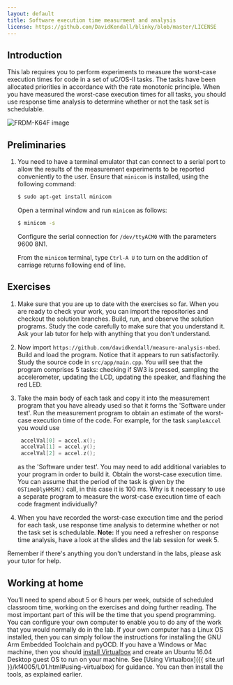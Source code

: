 ```yaml
---
layout: default
title: Software execution time measurment and analysis
license: https://github.com/DavidKendall/blinky/blob/master/LICENSE
---
```

## Introduction 
<p class="lead">
This lab requires you to perform experiments to measure the worst-case 
execution times for code in a set of uC/OS-II tasks. The tasks have
been allocated priorities in accordance with the rate monotonic principle.
When you have measured the worst-case execution times for all tasks, you 
should use response time analysis to determine whether or not the task set
is schedulable.
</p>
<img src="assets/images/appshield.png" alt="FRDM-K64F image"
class="img-responsive center-block"/>

## Preliminaries

1. You need to have a terminal emulator that can connect to a serial port
   to allow the results of the measurement experiments to be reported
   conveniently to the user. Ensure that `minicom` is installed, using the
   following command:

   ```sh
   $ sudo apt-get install minicom
   ```
   Open a terminal window and run `minicom` as follows:

   ```sh
   $ minicom -s
   ```
   Configure the serial connection for `/dev/ttyACM0` with the 
   parameters 9600 8N1.

   From the `minicom` terminal, type `Ctrl-A U` to turn on the addition of
   carriage returns following end of line.

## Exercises

1. Make sure that you are up to date with the exercises so far. When you are
   ready to check your work, you can import the repositories and checkout the
   solution branches. Build, run, and observe the solution programs. Study the
   code carefully to make sure that you understand it. Ask your lab tutor for
   help with anything that you don’t understand.


1. Now import `https://github.com/davidkendall/measure-analysis-mbed`. Build and load
   the program. Notice that it appears to run satisfactorily. Study the source
   code in `src/app/main.cpp`. You will see that the program comprises
   5 tasks: checking if SW3 is pressed, sampling the accelerometer, updating
   the LCD, updating the speaker, and flashing the red LED. 

1. Take the main body of each task and copy it into the measurement program
   that you have already used so that it forms the 'Software under test'. Run
   the measurement program to obtain an estimate of the worst-case execution
   time of the code. For example, for the task `sampleAccel` you would use

   ```c
    accelVal[0] = accel.x();
    accelVal[1] = accel.y();
    accelVal[2] = accel.z();
   ```
   as the 'Software under test'. You may need to add additional variables to
   your program in order to build it. Obtain the worst-case execution time.
   You can assume that the period of the task is given by the `OSTimeDlyHMSM()`
   call, in this case it is 100 ms. Why is it necessary to use a separate 
   program to measure the worst-case execution time of each code fragment
   individually?

1. When you have recorded the worst-case execution time and the period for
   each task, use response time analysis to determine whether or not the
   task set is schedulable. **Note:** If you need a refresher on response time
   analysis, have a look at the slides and the lab session for week 5.

Remember if there's anything you don't understand in the labs, please
ask your tutor for help.

## Working at home
You’ll need to spend about 5 or 6 hours per week, outside of scheduled
classroom time, working on the exercises and doing further reading. The most
important part of this will be the time that you spend programming. You can
configure your own computer to enable you to do any of the work that you would
normally do in the lab. If your own computer has a Linux OS installed, then
you can simply follow the instructions for installing the GNU Arm Embedded
Toolchain and pyOCD. If you have a Windows or Mac machine, then you should
[install Virtualbox](https://www.virtualbox.org/manual/ch02.html) and create an Ubuntu 16.04 Desktop guest OS to run on your
machine. See [Using Virtualbox]({{ site.url }}/kf4005/L01.html#using-virtualbox) for guidance. You can then install the tools, as
explained earlier.

